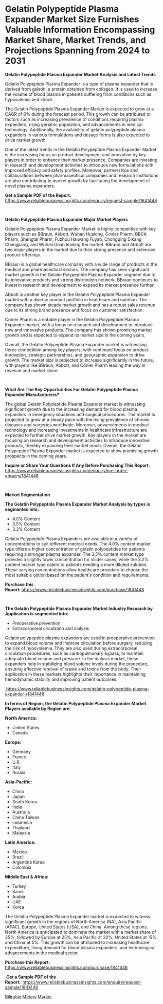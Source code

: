 <p><h1>Gelatin Polypeptide Plasma Expander Market Size Furnishes Valuable Information Encompassing Market Share, Market Trends, and Projections Spanning from 2024 to 2031</h1></p><p><strong>Gelatin Polypeptide Plasma Expander Market Analysis and Latest Trends</strong></p>
<p><p>Gelatin Polypeptide Plasma Expander is a type of plasma expander that is derived from gelatin, a protein obtained from collagen. It is used to increase the volume of blood plasma in patients suffering from conditions such as hypovolemia and shock. </p><p>The Gelatin Polypeptide Plasma Expander Market is expected to grow at a CAGR of 8% during the forecast period. This growth can be attributed to factors such as increasing prevalence of conditions requiring plasma expanders, rising geriatric population, and advancements in medical technology. Additionally, the availability of gelatin polypeptide plasma expanders in various formulations and dosage forms is also expected to drive market growth.</p><p>One of the latest trends in the Gelatin Polypeptide Plasma Expander Market is the increasing focus on product development and innovation by key players in order to enhance their market presence. Companies are investing in research and development activities to introduce new formulations with improved efficacy and safety profiles. Moreover, partnerships and collaborations between pharmaceutical companies and research institutions are also contributing to market growth by facilitating the development of novel plasma expanders.</p></p>
<p><strong>Get a Sample PDF of the Report:&nbsp;</strong> <a href="https://www.reliablebusinessinsights.com/enquiry/request-sample/1841448">https://www.reliablebusinessinsights.com/enquiry/request-sample/1841448</a></p>
<p>&nbsp;</p>
<p><strong>Gelatin Polypeptide Plasma Expander Major Market Players</strong></p>
<p><p>Gelatin Polypeptide Plasma Expander Market is highly competitive with key players such as BBraun, Abbott, Wuhan Hualong, Conler Pharm, BBCA Pharm, Shengtai Pharm, Fuzhou Haiwang Fuyao, Chongqing Dikang Changjiang, and Wuhan Daan leading the market. BBraun and Abbott are two major players in the market due to their strong presence and extensive product offerings.</p><p>BBraun is a global healthcare company with a wide range of products in the medical and pharmaceutical sectors. The company has seen significant market growth in the Gelatin Polypeptide Plasma Expander segment due to its innovative products and strong distribution network. BBraun continues to invest in research and development to expand its market presence further.</p><p>Abbott is another key player in the Gelatin Polypeptide Plasma Expander market with a diverse product portfolio in healthcare and nutrition. The company has shown steady market growth and has a robust sales revenue due to its strong brand presence and focus on customer satisfaction.</p><p>Conler Pharm is a notable player in the Gelatin Polypeptide Plasma Expander market, with a focus on research and development to introduce new and innovative products. The company has shown promising market growth and is expected to expand its market size in the coming years.</p><p>Overall, the Gelatin Polypeptide Plasma Expander market is witnessing fierce competition among key players, with continued focus on product innovation, strategic partnerships, and geographic expansion to drive growth. The market size is projected to increase significantly in the future, with players like BBraun, Abbott, and Conler Pharm leading the way in revenue and market share.</p></p>
<p>&nbsp;</p>
<p><strong>What Are The Key Opportunities For Gelatin Polypeptide Plasma Expander Manufacturers?</strong></p>
<p><p>The global Gelatin Polypeptide Plasma Expander market is witnessing significant growth due to the increasing demand for blood plasma expanders in emergency situations and surgical procedures. The market is projected to grow at a steady pace with the rising prevalence of chronic diseases and surgeries worldwide. Moreover, advancements in medical technology and increasing investments in healthcare infrastructure are expected to further drive market growth. Key players in the market are focusing on research and development activities to introduce innovative products, thereby expanding their market reach. Overall, the Gelatin Polypeptide Plasma Expander market is expected to show promising growth prospects in the coming years.</p></p>
<p><strong>Inquire or Share Your Questions If Any Before Purchasing This Report:</strong> <a href="https://www.reliablebusinessinsights.com/enquiry/pre-order-enquiry/1841448">https://www.reliablebusinessinsights.com/enquiry/pre-order-enquiry/1841448</a></p>
<p>&nbsp;</p>
<p><strong>Market Segmentation</strong></p>
<p><strong>The Gelatin Polypeptide Plasma Expander Market Analysis by types is segmented into:</strong></p>
<p><ul><li>4.0% Content</li><li>3.5% Content</li><li>3.2% Content</li></ul></p>
<p><p>Gelatin Polypeptide Plasma Expanders are available in a variety of concentrations to suit different medical needs. The 4.0% content market type offers a higher concentration of gelatin polypeptides for patients requiring a stronger plasma expander. The 3.5% content market type provides a slightly lower concentration for milder cases, while the 3.2% content market type caters to patients needing a more diluted solution. These varying concentrations allow healthcare providers to choose the most suitable option based on the patient's condition and requirements.</p></p>
<p><strong>Purchase this Report:&nbsp;</strong><a href="https://www.reliablebusinessinsights.com/purchase/1841448">https://www.reliablebusinessinsights.com/purchase/1841448</a></p>
<p>&nbsp;</p>
<p><strong>The Gelatin Polypeptide Plasma Expander Market Industry Research by Application is segmented into:</strong></p>
<p><ul><li>Preoperative prevention</li><li>Extracorporeal circulation and dialysis</li></ul></p>
<p><p>Gelatin polypeptide plasma expanders are used in preoperative prevention to expand blood volume and improve circulation before surgery, reducing the risk of hypovolemia. They are also used during extracorporeal circulation procedures, such as cardiopulmonary bypass, to maintain adequate blood volume and pressure. In the dialysis market, these expanders help in stabilizing blood volume levels during the procedure, ensuring effective removal of waste and toxins from the body. Their application in these markets highlights their importance in maintaining hemodynamic stability and improving patient outcomes.</p></p>
<p><a href="https://www.reliablebusinessinsights.com/gelatin-polypeptide-plasma-expander-r1841448">&nbsp;https://www.reliablebusinessinsights.com/gelatin-polypeptide-plasma-expander-r1841448</a></p>
<p><strong>In terms of Region, the Gelatin Polypeptide Plasma Expander Market Players available by Region are:</strong></p>
<p>
    <p> <strong> North America: </strong>
        <ul>
            <li>United States</li>
            <li>Canada</li>
        </ul>
        </p> 
    <p> <strong> Europe: </strong>
        <ul>
            <li>Germany</li>
            <li>France</li>
            <li>U.K.</li>
            <li>Italy</li>
            <li>Russia</li>
        </ul>
        </p> 
    <p> <strong> Asia-Pacific: </strong>
        <ul>
            <li>China</li>
            <li>Japan</li>
            <li>South Korea</li>
            <li>India</li>
            <li>Australia</li>
            <li>China Taiwan</li>
            <li>Indonesia</li>
            <li>Thailand</li>
            <li>Malaysia</li>
        </ul>
        </p> 
    <p> <strong> Latin America: </strong>
        <ul>
            <li>Mexico</li>
            <li>Brazil</li>
            <li>Argentina Korea</li>
            <li>Colombia</li>
        </ul>
        </p> 
    <p> <strong> Middle East & Africa: </strong>
        <ul>
            <li>Turkey</li>
            <li>Saudi</li>
            <li>Arabia</li>
            <li>UAE</li>
            <li>Korea</li>
        </ul>
    </p>
    </p>
<p><p>The Gelatin Polypeptide Plasma Expander market is expected to witness significant growth in the regions of North America (NA), Asia Pacific (APAC), Europe, United States (USA), and China. Among these regions, North America is anticipated to dominate the market with a market share of 35%, followed by Europe at 25%, Asia Pacific at 20%, United States at 15%, and China at 5%. This growth can be attributed to increasing healthcare expenditure, rising demand for blood plasma expanders, and technological advancements in the medical sector.</p></p>
<p><strong>Purchase this Report: </strong><a href="https://www.reliablebusinessinsights.com/purchase/1841448">https://www.reliablebusinessinsights.com/purchase/1841448</a></p>
<p>&nbsp;<strong>Get a Sample PDF of the Report:&nbsp;&nbsp;</strong><a href="https://www.reliablebusinessinsights.com/enquiry/request-sample/1841448">https://www.reliablebusinessinsights.com/enquiry/request-sample/1841448</a></p>
<p><strong></strong></p>
<p><p><a href="https://view.publitas.com/reportprime-1/insights-into-the-bilirubin-meters-market-size-which-is-expanding-with-a-5-7-cagr-from-2024-2031/">Bilirubin Meters Market</a></p></p>